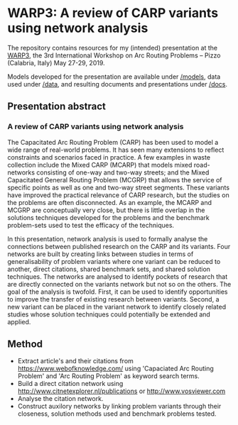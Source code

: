 # WARP3: A review of CARP variants using network analysis

The repository contains resources for my (intended) presentation at the [WARP3](http://warp3.unical.it/wp/), the 3rd International Workshop on Arc Routing Problems – Pizzo (Calabria, Italy) May 27-29, 2019.

Models developed for the presentation are available under [/models](https://github.com/ejwillemse/WARP3/models), data used under [/data](https://github.com/ejwillemse/WARP3/data), and resulting documents and presentations under [/docs](/docs).

## Presentation abstract

### A review of CARP variants using network analysis

The Capacitated Arc Routing Problem (CARP) has been used to model a wide range of real-world problems. It has seen many extensions to reflect constraints and scenarios faced in practice. A few examples in waste collection include the Mixed CARP (MCARP) that models mixed road-networks consisting of one-way and two-way streets; and the Mixed Capacitated General Routing Problem (MCGRP) that allows the service of specific points as well as one and two-way street segments. These variants have improved the practical relevance of CARP research, but the studies on the problems are often disconnected. As an example, the MCARP and MCGRP are conceptually very close, but there is little overlap in the solutions techniques developed for the problems and the benchmark problem-sets used to test the efficacy of the techniques. 

In this presentation, network analysis is used to formally analyse the connections between published research on the CARP and its variants. Four networks are built by creating links between studies in terms of generalisability of problem variants where one variant can be reduced to another, direct citations, shared benchmark sets, and shared solution techniques. The networks are analysed to identify pockets of research that are directly connected on the variants network but not so on the others. The goal of the analysis is twofold. First, it can be used to identify opportunities to improve the transfer of existing research between variants. Second, a new variant can be placed in the variant network to identify closely related studies whose solution techniques could potentially be extended and applied.

## Method

* Extract article's and their citations from https://www.webofknowledge.com/ using 'Capaciated Arc Routing Problem' and 'Arc Routing Problem' as keyword search terms.
* Build a direct citation network using http://www.citnetexplorer.nl/publications or http://www.vosviewer.com
* Analyse the citation network.
* Construct auxilory networks by linking problem variants through their closeness, solution methods used and benchmark problems tested.
